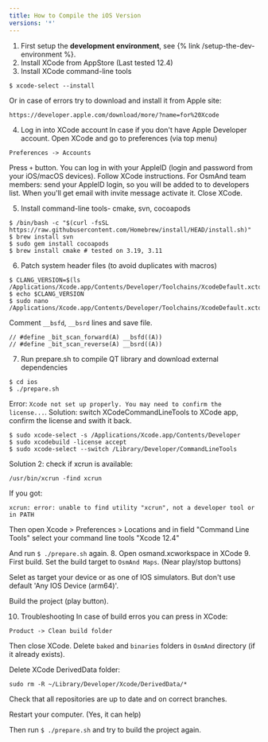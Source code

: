 ```yaml
---
title: How to Compile the iOS Version
versions: '*'
---
```


1. First setup the **development environment**, see {% link /setup-the-dev-environment %}.
2. Install XCode from AppStore (Last tested 12.4)
3. Install XCode command-line tools

```
$ xcode-select --install
```
Or in case of errors try to download and install it from Apple site:
```
https://developer.apple.com/download/more/?name=for%20Xcode
```
4. Log in into XCode account
In case if you don't have Apple Developer account. Open XCode and go to preferences (via top menu)
```
Preferences -> Accounts 
```
Press `+` button. You can log in with your AppleID (login and password from your iOS/macOS devices). Follow XCode instructions.
For OsmAnd team members: send your AppleID login, so you will be added to to developers list. When you'll get email with invite message activate it.
Close XCode.

5. Install command-line tools- cmake, svn, cocoapods
```
$ /bin/bash -c "$(curl -fsSL https://raw.githubusercontent.com/Homebrew/install/HEAD/install.sh)"
$ brew install svn
$ sudo gem install cocoapods
$ brew install cmake # tested on 3.19, 3.11
```
6. Patch system header files (to avoid duplicates with macros)

```
$ CLANG_VERSION=$(ls /Applications/Xcode.app/Contents/Developer/Toolchains/XcodeDefault.xctoolchain/usr/lib/clang/)
$ echo $CLANG_VERSION
$ sudo nano /Applications/Xcode.app/Contents/Developer/Toolchains/XcodeDefault.xctoolchain/usr/lib/clang/{CLANG_VERSION}/include/ia32intrin.h
```
Comment ```__bsfd```, ```__bsrd``` lines and save file.
```
// #define _bit_scan_forward(A) __bsfd((A))
// #define _bit_scan_reverse(A) __bsrd((A))
```

7. Run prepare.sh to compile QT library and download external dependencies
```
$ cd ios
$ ./prepare.sh
```

Error: `Xcode not set up properly. You may need to confirm the license...`.
Solution: switch XCodeCommandLineTools to XCode app, confirm the license and swith it back.
```
$ sudo xcode-select -s /Applications/Xcode.app/Contents/Developer
$ sudo xcodebuild -license accept
$ sudo xcode-select --switch /Library/Developer/CommandLineTools
```
Solution 2: check if xcrun is available:
```
/usr/bin/xcrun -find xcrun
```
If you got:
```
xcrun: error: unable to find utility "xcrun", not a developer tool or in PATH
```
Then open Xcode > Preferences > Locations and in field "Command Line Tools" select your command line tools "Xcode 12.4"

And run `$ ./prepare.sh` again.
8. Open osmand.xcworkspace in XCode
9. First build.
Set the build target to `OsmAnd Maps`. (Near play/stop buttons)

Selet as target your device or as one of IOS simulators. But don't use default 'Any IOS Device (arm64)'. 

Build the project (play button).

10. Troubleshooting
In case of build erros you can press in XCode: 
```
Product -> Clean build folder
```
Then close XCode. 
Delete `baked` and `binaries` folders in `OsmAnd` directory (if it already exists). 

Delete XCode DerivedData folder:
```
sudo rm -R ~/Library/Developer/Xcode/DerivedData/*
```
Check that all repositories are up to date and on correct branches.

Restart your computer. (Yes, it can help)

Then run `$ ./prepare.sh` and try to build the project again.
